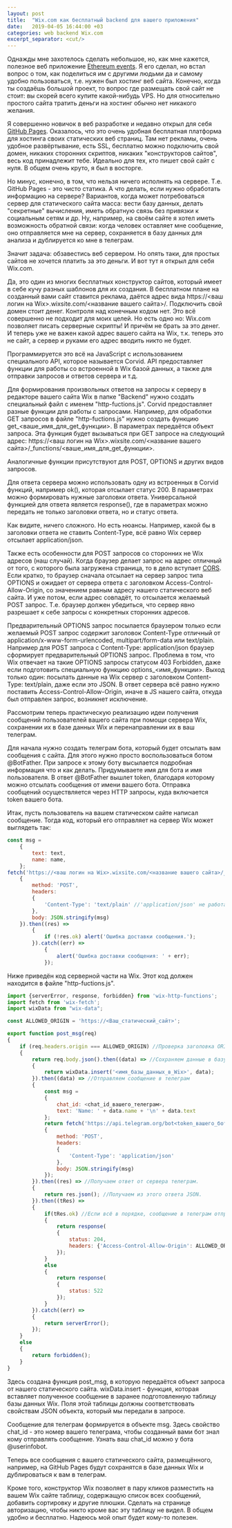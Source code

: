 ```yaml
---
layout: post
title:  "Wix.com как бесплатный backend для вашего приложения"
date:   2019-04-05 16:44:00 +03
categories: web backend Wix.com
excerpt_separator: <cut/>
---
```

Однажды мне захотелось сделать небольшое, но, как мне кажется, полезное веб приложение [Ethereum events](https://ethereum-events.com/).  Я его сделал, но встал вопрос о том, как поделиться им с другими людьми да и самому удобно пользоваться, т.е. нужен был хостинг веб сайта. Конечно, когда ты создаёшь большой проект, то вопрос где размещать свой сайт не стоит: вы скорей всего купите какой-нибудь VPS. Но для относительно простого сайта тратить деньги на хостинг обычно нет никакого желания.
<cut/>

Я совершенно новичок в веб разработке и недавно открыл для себя [GitHub Pages](https://pages.github.com/). Оказалось, что это очень удобная бесплатная платформа для хостинга своих статических веб страниц. Там нет рекламы, очень удобное развёртывание, есть SSL, бесплатно можно подключить свой домен, никаких сторонних скриптов, никаких "конструкторов сайтов", весь код принадлежит тебе. Идеально для тех, кто пишет свой сайт с нуля. В общем очень круто, я был в восторге.

Но минус, конечно, в том, что нельзя ничего исполнять на сервере. Т.е. GitHub Pages - это чисто статика. А что делать, если нужно обработать информацию на сервере? Вариантов, когда может потребоваться сервер для статического сайта масса: вести базу данных, делать "секретные" вычисления, иметь обратную связь без привязки к социальным сетям и др. Ну, например, на своём сайте я хотел иметь возможность обратной связи: когда человек оставляет мне сообщение, оно отправляется мне на сервер, сохраняется в базу данных для анализа и дублируется ко мне в телеграм.

Значит задача: обзавестись веб сервером. Но опять таки, для простых сайтов не хочется платить за это деньги. И вот тут я открыл для себя Wix.com.

Да, это один из многих бесплатных конструктор сайтов, который имеет в себе кучу разных шаблонов для их создания. В бесплатном плане на созданный вами сайт ставится реклама, даётся адрес вида https://&lt;ваш логин на Wix&gt;.wixsite.com/&lt;название вашего сайта&gt;/. Подключить свой домен стоит денег. Контроля над конечным кодом нет. Это всё совершенно не подходит для моих целей. Но есть одно но: Wix.com позволяет писать серверные скрипты! И причём не брать за это денег. И теперь уже не важен какой адрес вашего сайта на Wix, т.к. теперь это не сайт, а сервер и руками его адрес вводить никто не будет.

Программируется это всё на JavaScript с использованием специального API, которое называется Corvid. API предоставляет функции для работы со встроенной в Wix базой данных, а также для отправки запросов и ответов сервера и т.д.

Для формирования произвольных ответов на запросы к серверу в редакторе вашего сайта Wix в папке "Backend" нужно создать специальный файл с именем "http-fuctions.js". Corvid предоставляет разные функции для работы с запросами. Например, для обработки GET запросов в файле "http-fuctions.js" нужно создать функцию get\_&lt;ваше\_имя\_для\_get\_функции&gt;. В параметрах передаётся объект запроса. Эта функция будет вызываться при GET запросе на следующий адрес: https://&lt;ваш логин на Wix&gt;.wixsite.com/&lt;название вашего сайта&gt;/\_functions/&lt;ваше\_имя\_для\_get\_функции&gt;.

Аналогичные функции присутствуют для POST, OPTIONS и других видов запросов.

Для ответа сервера можно использовать одну из встроенных в Corvid функций, например ok(), которая отсылает статус 200. В параметрах можно формировать нужные заголовки ответа. Универсальной функцией для ответа является response(), где в параметрах можно передать не только заголовки ответа, но и статус ответа.

Как видите, ничего сложного. Но есть нюансы. Например, какой бы в заголовки ответа не ставить Content-Type, всё равно Wix сервер отсылает application/json.

Также есть особенности для POST запросов со сторонних не Wix адресов (наш случай). Когда браузер делает запрос на адрес отличный от того, с которого была загружена страница, то в дело вступает [CORS](https://developer.mozilla.org/ru/docs/Web/HTTP/CORS). Если кратко, то браузер сначала отсылает на сервер запрос типа OPTIONS и ожидает от сервера ответа с заголовком Access-Control-Allow-Origin, со значением равным адресу нашего статического веб сайта. И уже потом, если адрес совпадёт, то отсылается желаемый POST запрос. Т.е. браузер должен убедиться, что сервер явно разрешает к себе запросы с конкретных сторонних адресов.

Предварительный OPTIONS запрос посылается браузером только если желаемый POST запрос содержит заголовок Content-Type отличный от application/x-www-form-urlencoded, multipart/form-data или text/plain. Например для POST запроса с Content-Type: application/json браузер сформирует предварительный OPTIONS запрос.
Проблема в том, что Wix отвечает на такие OPTIONS запросы статусом 403 Forbidden, даже если подготовить специальную функцию options\_&lt;имя\_функции&gt;. Выход только один: посылать данные на Wix сервер с заголовком Content-Type: text/plain, даже если это JSON. В ответ сервера всё равно нужно поставить Access-Control-Allow-Origin, иначе в JS нашего сайта, откуда был отправлен запрос, возникнет исключение.

Рассмотрим теперь практическую реализацию идеи получения сообщений пользователей вашего сайта при помощи сервера Wix, сохранении их в базе данных Wix и перенаправлении их в ваш телеграм.

Для начала нужно создать телеграм бота, который будет отсылать вам сообщения с сайта. Для этого нужно просто воспользоваться ботом @BotFather. При запросе к этому боту высылается подробная информация что и как делать. Придумываете имя для бота и имя пользователя. В ответ @BotFather вышлет token, благодаря которому можно отсылать сообщения от имени вашего бота. Отправка сообщений осуществляется через HTTP запросы, куда включается token вашего бота.

Итак, пусть пользователь на вашем статическом сайте написал сообщение. Тогда код, который  его отправляет на сервер Wix может выглядеть так:

```javascript
const msg = 
    {
        text: text,
        name: name,
    };
fetch('https://<ваш логин на Wix>.wixsite.com/<название вашего сайта>/_functions/msg',
    {
        method: 'POST',
        headers:
        {
            'Content-Type': 'text/plain' //'application/json' не работает
        },
        body: JSON.stringify(msg)
    }).then((res) =>
        {
            if (!res.ok) alert('Ошибка доставки сообщения.');
        }).catch((err) =>
            {
                alert('Ошибка доставки сообщения: ' + err);
            });
```

Ниже приведён код серверной части на Wix. Этот код должен находится в файле "http-fuctions.js".

``` javascript
import {serverError, response, forbidden} from 'wix-http-functions';
import fetch from 'wix-fetch';
import wixData from "wix-data";

const ALLOWED_ORIGIN = 'https://<Ваш_статический_сайт>';

export function post_msg(req)
{
    if (req.headers.origin === ALLOWED_ORIGIN) //Проверка заголовка ORIGIN, чтобы убедиться, что запрос пришёл с ожидаемого сайта.
    {
        return req.body.json().then((data) => //Сохраняем данные в базу данных wix.
        {
            return wixData.insert('<имя_базы_данных_в_Wix>', data);
        }).then((data) => //Отправляем сообщение в телеграм
        {
            const msg = 
            {
                chat_id: <chat_id_вашего_телеграм>,
                text: 'Name: ' + data.name + '\n' + data.text
            };
            return fetch('https://api.telegram.org/bot<token_вашего_бота>/sendMessage',
            {
                method: 'POST',
                headers:
                {
                    'Content-Type': 'application/json'
                },
                body: JSON.stringify(msg)
            });
        }).then((res) => //Получаем ответ от сервера телеграм.
        {
            return res.json(); //Получаем из этого ответа JSON.
        }).then((tRes) =>
        {
            if(tRes.ok) //Если всё в порядке, сообщение в телеграм отправлено, то отправляем status 204 и CORS заголовок.
            {
                return response(
                {
                    status: 204,
                    headers: {'Access-Control-Allow-Origin': ALLOWED_ORIGIN}
                });
            }
            else
            {
                return response(
                {
                    status: 522
                });
            }
        }).catch((err) =>
        {
            return serverError();
        });
    }
    else
    {
        return forbidden();
    }
}
```

Здесь создана функция post\_msg, в которую передаётся объект запроса от нашего статического сайта. wixData.insert - функция, которая вставляет полученное сообщение в заранее подготовленную таблицу базы данных Wix. Поля этой таблицы должны соответствовать свойствам JSON объекта, который мы передали в запросе.

Сообщение для телеграм формируется в объекте msg. Здесь свойство chat\_id - это номер вашего телеграма, чтобы созданный вами бот знал кому отправлять сообщение. Узнать ваш chat\_id можно у бота @userinfobot. 

Теперь все сообщения с вашего статического сайта, размещённого, например, на GitHub Pages будут сохранятся в базе данных Wix и дублироваться к вам в телеграм.

Кроме того, конструктор Wix позволяет в пару кликов разместить на вашем Wix сайте таблицу, содержащую список всех сообщений, добавить сортировку и другие плюшки. Сделать на странице авторизацию, чтобы никто кроме вас эту таблицу не видел. В общем удобно и бесплатно. Надеюсь мой опыт будет кому-то полезен.